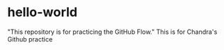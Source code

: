 # hello-world
"This repository is for practicing the GitHub Flow."
This is for Chandra's Github practice
